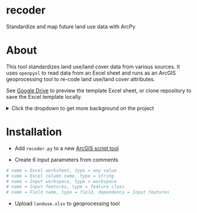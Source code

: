 # recoder
Standardize and map future land use data with ArcPy

# About

This tool standardizes land use/land cover data from various sources. It uses `openpyxl` to read data from an Excel sheet and runs as an ArcGIS geoprocessing tool to re-code land use/land cover attributes.

See [Google Drive](https://drive.google.com/file/d/0BzpR0X1lXypvVTBTOVpmNWt4OUU/view?usp=sharing) to preview the template Excel sheet, or clone repository to save the Excel template locally.

<details>
<summary>
Click the dropdown to get more background on the project
</summary>

<p>
<br>
This tool was developed for the Rhode Island Statewide Planning Program to build a composite future land use map. Municipalities designate their own future land use classes, so to analyze differences between municipal future land use trends land use classes need to be standardized. Often municipal land use data is too big to edit manually, so a geoprocessing tool automates the data management and processing.

`Openpyxl` is used to get cell values from the template sheet, but the tool can be edited to handle various formats and write back to the sheet. `Openpyxl` is used for flexibility, but Pandas can also be used in this format.
</p>
</details>

# Installation

* Add `recoder.py` to a new [ArcGIS script tool](http://pro.arcgis.com/en/pro-app/help/analysis/geoprocessing/basics/create-a-python-script-tool.htm)

* Create 6 input parameters from comments
```python
# name = Excel worksheet, type = any value
# name = Excel column name, type = string
# name = Input workspace, type = workspace
# name = Input features, type = feature class
# name = Field name, type = field, dependency = Input features
```
* Upload `landuse.xlsx` to geoprocessing tool
